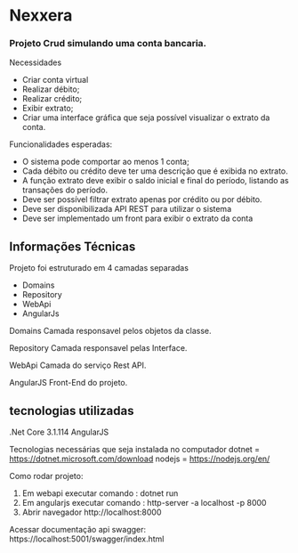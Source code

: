 # Nexxera


### Projeto Crud simulando uma conta bancaria.

Necessidades
- Criar conta virtual
- Realizar débito;
- Realizar crédito;
- Exibir extrato;
- Criar uma interface gráfica que seja possível visualizar o extrato da conta.

Funcionalidades esperadas:
- O sistema pode comportar ao menos 1 conta;
- Cada débito ou crédito deve ter uma descrição que é exibida no extrato.
- A função extrato deve exibir o saldo inicial e final do período, listando as
transações do período.
- Deve ser possível filtrar extrato apenas por crédito ou por débito.
- Deve ser disponibilizada API REST para utilizar o sistema
- Deve ser implementado um front para exibir o extrato da conta



## Informações Técnicas
Projeto foi estruturado em 4 camadas separadas
- Domains
- Repository
- WebApi
- AngularJs

Domains
Camada responsavel pelos objetos da classe.

Repository
Camada responsavel pelas Interface.

WebApi
Camada do serviço Rest API.

AngularJS
Front-End do projeto.

## tecnologias utilizadas
.Net Core 3.1.114
AngularJS

Tecnologias necessárias que seja instalada no computador
dotnet = https://dotnet.microsoft.com/download
nodejs = https://nodejs.org/en/

Como rodar projeto:
1) Em webapi executar comando : dotnet run  
2) Em angularjs executar comando :  http-server -a localhost -p 8000
3) Abrir navegador http://localhost:8000


Acessar documentação api swagger: https://localhost:5001/swagger/index.html